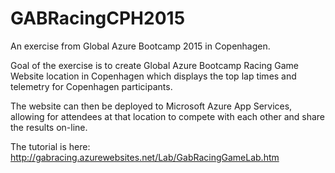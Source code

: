 # GABRacingCPH2015

An exercise from Global Azure Bootcamp 2015 in Copenhagen.

Goal of the exercise is to create  Global Azure Bootcamp Racing Game Website
location in Copenhagen which displays the top lap times and telemetry for
Copenhagen participants.

The website can then be deployed to Microsoft Azure App Services, allowing 
for attendees at that location to compete with each other and share the results
on-line.

The tutorial is here:
http://gabracing.azurewebsites.net/Lab/GabRacingGameLab.htm
